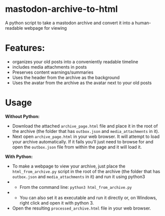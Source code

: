 # mastodon-archive-to-html
A python script to take a mastodon archive and convert it into a human-readable webpage for viewing

# Features:
* organizes your old posts into a conveniently readable timeline
* includes media attachments in posts
* Preserves content warnings/summaries
* Uses the header from the archive as the background
* Uses the avatar from the archive as the avatar next to your old posts

# Usage
<b>Without Python:</b>

* Download the attached `archive_page.html` file and place it in the root of the archive (the folder that has `outbox.json` and `media_attachments` in it).
* Next open `archive_page.html` in your web browser. It will attempt to load your archive automatically. If it fails you'll just need to browse for and open the `outbox.json` file from within the page and it will load it.


<b>With Python:</b>
* To make a webpage to view your archive, just place the `html_from_archive.py` script in the root of the archive (the folder that has `outbox.json` and `media_attachments` in it) and run it using python3 
* * From the command line: `python3 html_from_archive.py`
* * You can also set it as executable and run it directly or, on Windows, right click and open it with python 3.
* Open the resulting `processed_archive.html` file in your web browser.
